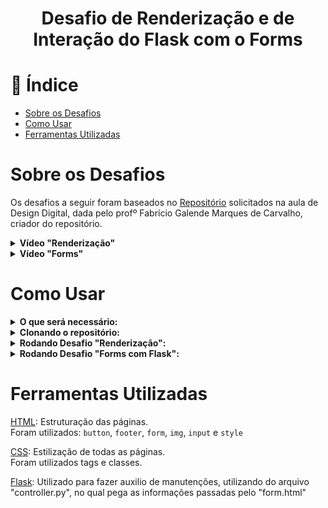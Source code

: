 <h1 align="center"> Desafio de Renderização e de Interação do Flask com o Forms</h1>

# :mag_right: Índice

* [Sobre os Desafios](#sobre)
* [Como Usar](#comoUsar)
* [Ferramentas Utilizadas](#ferramentas)

<span id="sobre"></span>

# Sobre os Desafios

Os desafios a seguir foram baseados no [Repositório](https://github.com/prof-fabriciogmc/html_basico) solicitados na aula de Design Digital, dada pelo profº Fabrício Galende Marques de Carvalho, criador do repositório.

<details>
  <summary><b>Vídeo "Renderização"</b></summary>

 ![print_desafioRenderizacão](https://github.com/BrunoSerpa/Desafio02_DD/blob/main/Doc/Renderizando.gif?raw=true)
</details>
<details>
  <summary><b>Vídeo "Forms"</b></summary>
  
 ![print_desafioInteraçãoDoFlaskComOForms](https://github.com/BrunoSerpa/Desafio02_DD/blob/main/Doc/Forms.gif?raw=true)
</details>


<span id="comoUsar"></span>

# Como Usar

<details>
  <summary><b>O que será necessário:</b></summary>

  <a href="https://git-scm.com/downloads">Git</a> Será necessário o git para fazer uma clonagem do repositório.
</details>

<details>
  <summary><b>Clonando o repositório:</b></summary>
  
  1º Passo: Crie uma pasta vazia.

  2º Passo: Entre na pasta criada e clique no diretório na parte superior e digite cmd:

  ![print_diretório](https://github.com/BrunoSerpa/Desafio02_DD/blob/main/Doc/Passo2.PNG?raw=true)

  3º Passo: Dentro do cmd insira o comando:
 
  `git clone "https://github.com/BrunoSerpa/Desafio02_DW1" .`
</details>


<details>
  <summary><b>Rodando Desafio "Renderização":</b></summary>

  Execute o arquivo `imagens.html` em seu navegador padrão. (encontrado em `src/Renderizando Fotos`) 
</details>
<details>
    <summary><b>Rodando Desafio "Forms com Flask":</b></summary>

  1º Passo: Dentro do cmd no qual o repositório foi clonado insira o comando: 
  
  `cd 'src/Interação do Flask com Forms'`

  2º Passo: Crie o Ambiente Virtual com o comando:
  
  `py -m venv venv`
  >Caso os comando não funcionar, troque a palavra <b>py</b> do comando por <b>py3</b>.<br/> 

  3º Passo: Entre no ambiente com o comando:
  
  `.\venv\Scripts\activate`.

  4º Passo: Instale os requerimentos do projeto com o comando:
  
  `pip install -r requirements.txt`.

  5º Passo: Acesse o projeto com o comando:

  `flask --app controller run`
  >Isso executará o `controller.py` e será possível ver o site funcionando.

  6ºPasso: Execute o arquivo `form.html` em seu navegador padrão. (encontrado em `src/Interação do Flask com o Forms`)

  7º Quando finalzar o comando para finalizar o ambiente é:

  `deactivate`
  
</details>

<span id="ferramentas"></span>

# Ferramentas Utilizadas

<a href="https://www.w3schools.com/html/">HTML</a>: Estruturação das páginas.<br/> Foram utilizados: `button`, `footer`, `form`, `img`, `input` e `style`

<a href="https://www.w3schools.com/css/">CSS</a>: Estilização de todas as páginas.<br/>
Foram utilizados tags e classes.

<a href="">Flask</a>: Utilizado para fazer auxilio de manutenções, utilizando do arquivo "controller.py", no qual pega as informações passadas pelo "form.html"